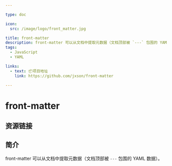 ```yaml
---

type: doc

icon:
  src: /image/logo/front_matter.jpg

title: front-matter
description: front-matter 可以从文档中提取元数据（文档顶部被 `---` 包围的 YAML 数据）。
tags:
  - JavaScript
  - YAML

links:
  - text: 📦项目地址
    link: https://github.com/jxson/front-matter

---
```


<ShowLogo />

# front-matter

<ShowTags />

<ShowBreadcrumb />

## 资源链接

<ShowLinks />

## 简介

front-matter 可以从文档中提取元数据（文档顶部被 `---` 包围的 YAML 数据）。
